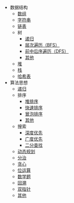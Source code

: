* 数据结构
  * [数组](data-structure/array/)
  * [字符串](data-structure/string/)
  * [链表](data-structure/linked_list/)
  * 树
    * [递归](data-structure/tree/recursion/)
    * [层次遍历（BFS）](data-structure/tree/bfs/)
    * [前中后序遍历（DFS）](data-structure/tree/dfs/)
    * [其他](data-structure/tree/other/)
  * [堆](data-structure/heap/)
  * [栈](data-structure/stack/)
  * [哈希表](data-structure/hash/)
* 算法思想
  * [递归](algorithm/recursion/)
  * 排序
    * [堆排序](algorithm/sort/heap/)
    * [快速排序](algorithm/sort/quick/)
    * [冒泡排序](algorithm/sort/bubble/)
    * [其他](algorithm/sort/other/)
  * 搜索
    * [深度优先](algorithm/research/dfs/)
    * [广度优先](algorithm/research/bfs/)
    * [二分查找](algorithm/research/binary-search/)
  * [动态规划](algorithm/dynamic/)
  * [分治](algorithm/divide-and-conquer/)
  * [贪心](algorithm/greedy/)
  * [位运算](algorithm/bit/)
  * [数学题](algorithm/math/)
  * [回溯](algorithm/backtrack/)
  * [双指针](algorithm/double-pointer/)
  * [其他](algorithm/other/)